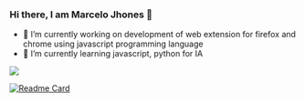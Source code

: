 ### Hi there, I am Marcelo Jhones 👋

<!--
**MarceloJFF/MarceloJFF** is a ✨ _special_ ✨ repository because its `README.md` (this file) appears on your GitHub profile.
-->

- 🔭 I’m currently working on development of web extension for firefox and chrome using javascript  programming language
- 🌱 I’m currently learning javascript, python for IA


<picture>
<source 
  srcset="https://github-readme-stats.vercel.app/api?username=MarceloJFF&show_icons=true&theme=dark"
  media="(prefers-color-scheme: dark)"
/>
<source
  srcset="https://github-readme-stats.vercel.app/api?username=MarceloJFF&show_icons=true"
  media="(prefers-color-scheme: light), (prefers-color-scheme: no-preference)"
/>
<img src="https://github-readme-stats.vercel.app/api?username=anuraghazra&show_icons=true" />
  

</picture>

[![Readme Card](https://github-readme-stats.vercel.app/api/pin/?username=MarceloJFF&repo=github-readme-stats)](https://github.com/MarceloJFF/github-readme-stats)
